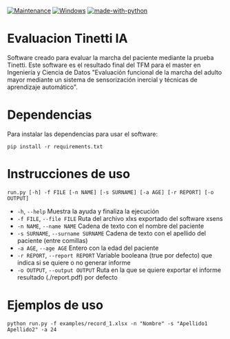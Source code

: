 
[![Maintenance](https://img.shields.io/badge/Maintained%3F-yes-green.svg)](https://GitHub.com/Naereen/StrapDown.js/graphs/commit-activity)
[![Windows](https://svgshare.com/i/ZhY.svg)](https://svgshare.com/i/ZhY.svg)
[![made-with-python](https://img.shields.io/badge/Made%20with-Python-1f425f.svg)](https://www.python.org/)


# Evaluacion Tinetti IA

Software creado para evaluar la marcha del paciente mediante la prueba Tinetti. Este software es el resultado final del TFM para el master en Ingeniería y Ciencia de Datos "Evaluación funcional de la marcha del adulto mayor mediante un sistema de sensorización inercial y técnicas de aprendizaje automático".

# Dependencias 

Para instalar las dependencias para usar el software:

````shell
pip install -r requirements.txt
````

# Instrucciones de uso 

````shell
run.py [-h] -f FILE [-n NAME] [-s SURNAME] [-a AGE] [-r REPORT] [-o OUTPUT]
````

- `-h`, `--help` Muestra la ayuda y finaliza la ejecución
- `-f FILE`, `--file FILE` Ruta del archivo xlxs exportado del software xsens 
- `-n NAME`, `--name NAME` Cadena de texto con el nombre del paciente
- `-s SURNAME`, `--surname SURNAME` Cadena de texto con el apellido del paciente (entre comillas)
- `-a AGE`, `--age AGE` Entero con la edad del paciente
- `-r REPORT`, `--report REPORT` Variable booleana (true por defecto) que indica si se quiere o no generar informe
- `-o OUTPUT`, `--output OUTPUT` Ruta en la que se quiere exportar el informe resultado (./report.pdf) por defecto

# Ejemplos de uso 

```shell
python run.py -f examples/record_1.xlsx -n "Nombre" -s "Apellido1 Apellido2" -a 24 
```

